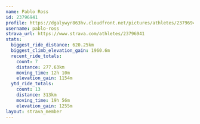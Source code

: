 ```yaml
---
name: Pablo Ross
id: 23796941
profile: https://dgalywyr863hv.cloudfront.net/pictures/athletes/23796941/14615399/1/large.jpg
username: pablo-ross
strava_url: https://www.strava.com/athletes/23796941
stats:
  biggest_ride_distance: 620.25km
  biggest_climb_elevation_gain: 1960.6m
  recent_ride_totals:
    count: 7
    distance: 277.63km
    moving_time: 12h 10m
    elevation_gain: 1154m
  ytd_ride_totals:
    count: 13
    distance: 313km
    moving_time: 19h 56m
    elevation_gain: 1255m
layout: strava_member
--- 
```

